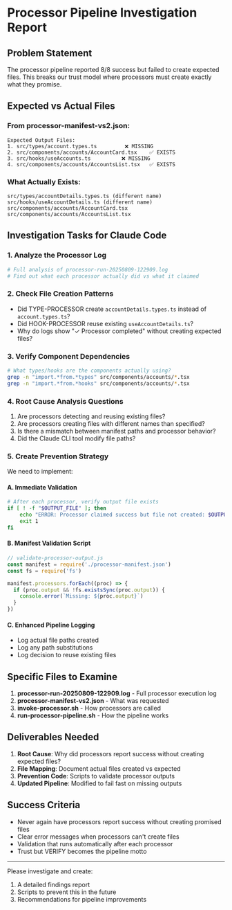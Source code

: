 # Processor Pipeline Investigation Report

## Problem Statement

The processor pipeline reported 8/8 success but failed to create expected files. This breaks our trust model where processors must create exactly what they promise.

## Expected vs Actual Files

### From processor-manifest-vs2.json:

```
Expected Output Files:
1. src/types/account.types.ts         ❌ MISSING
2. src/components/accounts/AccountCard.tsx    ✅ EXISTS
3. src/hooks/useAccounts.ts          ❌ MISSING
4. src/components/accounts/AccountsList.tsx   ✅ EXISTS
```

### What Actually Exists:

```
src/types/accountDetails.types.ts (different name)
src/hooks/useAccountDetails.ts (different name)
src/components/accounts/AccountCard.tsx
src/components/accounts/AccountsList.tsx
```

## Investigation Tasks for Claude Code

### 1. Analyze the Processor Log

```bash
# Full analysis of processor-run-20250809-122909.log
# Find out what each processor actually did vs what it claimed
```

### 2. Check File Creation Patterns

- Did TYPE-PROCESSOR create `accountDetails.types.ts` instead of `account.types.ts`?
- Did HOOK-PROCESSOR reuse existing `useAccountDetails.ts`?
- Why do logs show "✓ Processor completed" without creating expected files?

### 3. Verify Component Dependencies

```bash
# What types/hooks are the components actually using?
grep -n "import.*from.*types" src/components/accounts/*.tsx
grep -n "import.*from.*hooks" src/components/accounts/*.tsx
```

### 4. Root Cause Analysis Questions

1. Are processors detecting and reusing existing files?
2. Are processors creating files with different names than specified?
3. Is there a mismatch between manifest paths and processor behavior?
4. Did the Claude CLI tool modify file paths?

### 5. Create Prevention Strategy

We need to implement:

#### A. Immediate Validation

```bash
# After each processor, verify output file exists
if [ ! -f "$OUTPUT_FILE" ]; then
    echo "ERROR: Processor claimed success but file not created: $OUTPUT_FILE"
    exit 1
fi
```

#### B. Manifest Validation Script

```javascript
// validate-processor-output.js
const manifest = require('./processor-manifest.json')
const fs = require('fs')

manifest.processors.forEach((proc) => {
  if (proc.output && !fs.existsSync(proc.output)) {
    console.error(`Missing: ${proc.output}`)
  }
})
```

#### C. Enhanced Pipeline Logging

- Log actual file paths created
- Log any path substitutions
- Log decision to reuse existing files

## Specific Files to Examine

1. **processor-run-20250809-122909.log** - Full processor execution log
2. **processor-manifest-vs2.json** - What was requested
3. **invoke-processor.sh** - How processors are called
4. **run-processor-pipeline.sh** - How the pipeline works

## Deliverables Needed

1. **Root Cause**: Why did processors report success without creating expected files?
2. **File Mapping**: Document actual files created vs expected
3. **Prevention Code**: Scripts to validate processor outputs
4. **Updated Pipeline**: Modified to fail fast on missing outputs

## Success Criteria

- Never again have processors report success without creating promised files
- Clear error messages when processors can't create files
- Validation that runs automatically after each processor
- Trust but VERIFY becomes the pipeline motto

---

Please investigate and create:

1. A detailed findings report
2. Scripts to prevent this in the future
3. Recommendations for pipeline improvements
